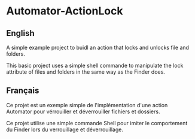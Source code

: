 Automator-ActionLock
===============

English
----------

A simple example project to buidl an action that locks and unlocks file and folders.

This basic project uses a simple shell commande to manipulate the lock attribute of files and folders in the same way as the Finder does.

Français
-----------

Ce projet est un exemple simple de l'implémentation d'une action Automator pour vérrouiller et déverrouiller fichiers et dossiers.

Ce projet utilise une simple commande Shell pour imiter le comportement du Finder lors du verrouillage et déverrouillage.
